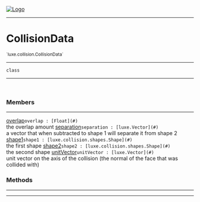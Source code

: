 
[![Logo](../../../images/logo.png)](../../../api/index.html)

---



<h1>CollisionData</h1>
<small>`luxe.collision.CollisionData`</small>



---

`class`

---

&nbsp;
&nbsp;



<h3>Members</h3> <hr/><span class="member apipage">
                <a name="overlap"><a class="lift" href="#overlap">overlap</a></a><code class="signature apipage">overlap : [Float](#)</code><br/></span>
            <span class="small_desc_flat">the overlap amount</span><span class="member apipage">
                <a name="separation"><a class="lift" href="#separation">separation</a></a><code class="signature apipage">separation : [luxe.Vector](#)</code><br/></span>
            <span class="small_desc_flat">a vector that when subtracted to shape 1 will separate it from shape 2</span><span class="member apipage">
                <a name="shape1"><a class="lift" href="#shape1">shape1</a></a><code class="signature apipage">shape1 : [luxe.collision.shapes.Shape](#)</code><br/></span>
            <span class="small_desc_flat">the first shape</span><span class="member apipage">
                <a name="shape2"><a class="lift" href="#shape2">shape2</a></a><code class="signature apipage">shape2 : [luxe.collision.shapes.Shape](#)</code><br/></span>
            <span class="small_desc_flat">the second shape</span><span class="member apipage">
                <a name="unitVector"><a class="lift" href="#unitVector">unitVector</a></a><code class="signature apipage">unitVector : [luxe.Vector](#)</code><br/></span>
            <span class="small_desc_flat">unit vector on the axis of the collision (the normal of the face that was collided with)</span>





<h3>Methods</h3> <hr/>





---

&nbsp;
&nbsp;
&nbsp;
&nbsp;